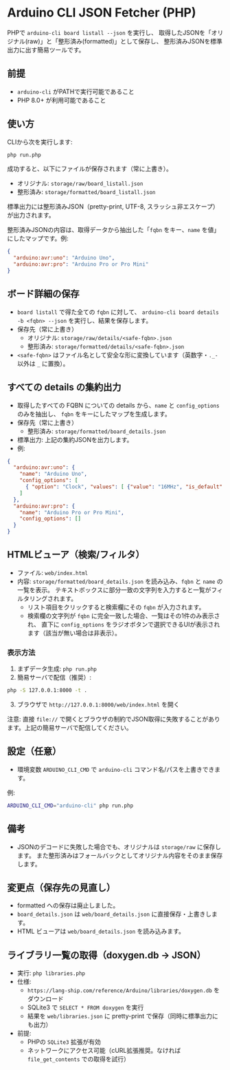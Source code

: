 # Arduino CLI JSON Fetcher (PHP)

PHPで `arduino-cli board listall --json` を実行し、
取得したJSONを「オリジナル(raw)」と「整形済み(formatted)」として保存し、
整形済みJSONを標準出力に出す簡易ツールです。

## 前提
- `arduino-cli` がPATHで実行可能であること
- PHP 8.0+ が利用可能であること

## 使い方

CLIから次を実行します:

```bash
php run.php
```

成功すると、以下にファイルが保存されます（常に上書き）。
- オリジナル: `storage/raw/board_listall.json`
- 整形済み: `storage/formatted/board_listall.json`

標準出力には整形済みJSON（pretty-print, UTF-8, スラッシュ非エスケープ）が出力されます。

整形済みJSONの内容は、取得データから抽出した「`fqbn` をキー、`name` を値」にしたマップです。例:

```json
{
  "arduino:avr:uno": "Arduino Uno",
  "arduino:avr:pro": "Arduino Pro or Pro Mini"
}
```

## ボード詳細の保存
- `board listall` で得た全ての `fqbn` に対して、
  `arduino-cli board details -b <fqbn> --json` を実行し、結果を保存します。
- 保存先（常に上書き）
  - オリジナル: `storage/raw/details/<safe-fqbn>.json`
  - 整形済み: `storage/formatted/details/<safe-fqbn>.json`
- `<safe-fqbn>` はファイル名として安全な形に変換しています（英数字・`._-` 以外は `_` に置換）。

## すべての details の集約出力
- 取得したすべての FQBN についての details から、`name` と `config_options` のみを抽出し、
  `fqbn` をキーにしたマップを生成します。
- 保存先（常に上書き）
  - 整形済み: `storage/formatted/board_details.json`
- 標準出力: 上記の集約JSONを出力します。
- 例:

```json
{
  "arduino:avr:uno": {
    "name": "Arduino Uno",
    "config_options": [
      { "option": "Clock", "values": [ {"value": "16MHz", "is_default": true} ] }
    ]
  },
  "arduino:avr:pro": {
    "name": "Arduino Pro or Pro Mini",
    "config_options": []
  }
}
```

## HTMLビューア（検索/フィルタ）
- ファイル: `web/index.html`
- 内容: `storage/formatted/board_details.json` を読み込み、`fqbn` と `name` の一覧を表示。
  テキストボックスに部分一致の文字列を入力すると一覧がフィルタリングされます。
  - リスト項目をクリックすると検索欄にその `fqbn` が入力されます。
  - 検索欄の文字列が `fqbn` に完全一致した場合、一覧はその1件のみ表示され、
    直下に `config_options` をラジオボタンで選択できるUIが表示されます（該当が無い場合は非表示）。

### 表示方法
1) まずデータ生成: `php run.php`
2) 簡易サーバで配信（推奨）:

```bash
php -S 127.0.0.1:8000 -t .
```

3) ブラウザで `http://127.0.0.1:8000/web/index.html` を開く

注意: 直接 `file://` で開くとブラウザの制約でJSON取得に失敗することがあります。上記の簡易サーバで配信してください。

## 設定（任意）
- 環境変数 `ARDUINO_CLI_CMD` で `arduino-cli` コマンド名/パスを上書きできます。

例:

```bash
ARDUINO_CLI_CMD="arduino-cli" php run.php
```

## 備考
- JSONのデコードに失敗した場合でも、オリジナルは `storage/raw` に保存します。
  また整形済みはフォールバックとしてオリジナル内容をそのまま保存します。

## 変更点（保存先の見直し）
- formatted への保存は廃止しました。
- `board_details.json` は `web/board_details.json` に直接保存・上書きします。
- HTML ビューアは `web/board_details.json` を読み込みます。

## ライブラリ一覧の取得（doxygen.db → JSON）
- 実行: `php libraries.php`
- 仕様:
  - `https://lang-ship.com/reference/Arduino/libraries/doxygen.db` をダウンロード
  - SQLite3 で `SELECT * FROM doxygen` を実行
  - 結果を `web/libraries.json` に pretty-print で保存（同時に標準出力にも出力）
- 前提:
  - PHPの `SQLite3` 拡張が有効
  - ネットワークにアクセス可能（cURL拡張推奨。なければ `file_get_contents` での取得を試行）

